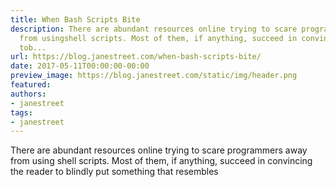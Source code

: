 ```yaml
---
title: When Bash Scripts Bite
description: There are abundant resources online trying to scare programmers away
  from usingshell scripts. Most of them, if anything, succeed in convincing the reader
  tob...
url: https://blog.janestreet.com/when-bash-scripts-bite/
date: 2017-05-11T00:00:00-00:00
preview_image: https://blog.janestreet.com/static/img/header.png
featured:
authors:
- janestreet
tags:
- janestreet
---
```


<p>There are abundant resources online trying to scare programmers away from using
shell scripts. Most of them, if anything, succeed in convincing the reader to
blindly put something that resembles</p>


